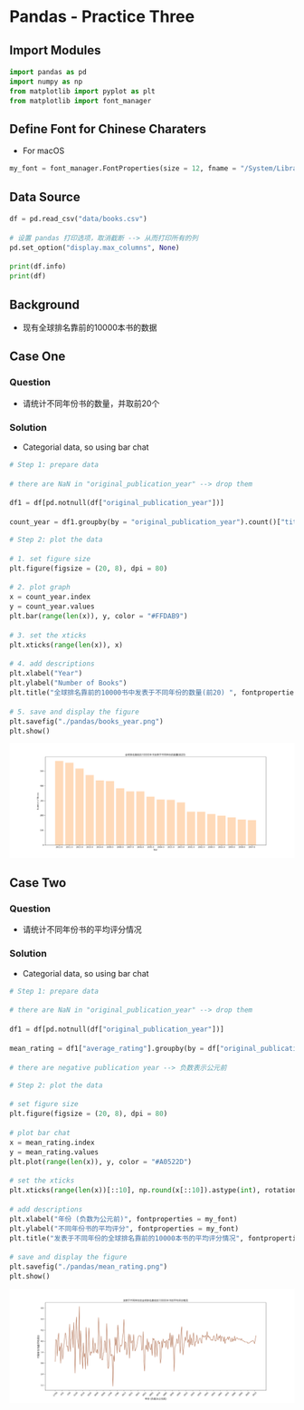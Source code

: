 # Pandas - Practice Three

## Import Modules
```python
import pandas as pd
import numpy as np
from matplotlib import pyplot as plt
from matplotlib import font_manager
```

## Define Font for Chinese Charaters 
- For macOS

```python
my_font = font_manager.FontProperties(size = 12, fname = "/System/Library/Fonts/Hiragino Sans GB.ttc")
```

## Data Source
```python
df = pd.read_csv("data/books.csv")

# 设置 pandas 打印选项，取消截断 --> 从而打印所有的列
pd.set_option("display.max_columns", None)

print(df.info)
print(df)
```

## Background 
- 现有全球排名靠前的10000本书的数据
  
## Case One
### Question
- 请统计不同年份书的数量，并取前20个

### Solution 
- Categorial data, so using bar chat 

```python
# Step 1: prepare data

# there are NaN in "original_publication_year" --> drop them

df1 = df[pd.notnull(df["original_publication_year"])]

count_year = df1.groupby(by = "original_publication_year").count()["title"].sort_values(ascending = False).head(20)
```
```python
# Step 2: plot the data 
        
# 1. set figure size
plt.figure(figsize = (20, 8), dpi = 80)

# 2. plot graph
x = count_year.index
y = count_year.values
plt.bar(range(len(x)), y, color = "#FFDAB9")

# 3. set the xticks 
plt.xticks(range(len(x)), x)

# 4. add descriptions 
plt.xlabel("Year")
plt.ylabel("Number of Books")
plt.title("全球排名靠前的10000书中发表于不同年份的数量(前20) ", fontproperties = my_font)

# 5. save and display the figure
plt.savefig("./pandas/books_year.png")
plt.show()
```
![alt text](pan/books_year.png)


## Case Two
### Question 
- 请统计不同年份书的平均评分情况

### Solution
- Categorial data, so using bar chat
 
```python
# Step 1: prepare data
        
# there are NaN in "original_publication_year" --> drop them

df1 = df[pd.notnull(df["original_publication_year"])]

mean_rating = df1["average_rating"].groupby(by = df["original_publication_year"]).mean()

# there are negative publication year --> 负数表示公元前
```
```python
# Step 2: plot the data 

# set figure size
plt.figure(figsize = (20, 8), dpi = 80)

# plot bar chat 
x = mean_rating.index
y = mean_rating.values
plt.plot(range(len(x)), y, color = "#A0522D")

# set the xticks 
plt.xticks(range(len(x))[::10], np.round(x[::10]).astype(int), rotation = 45)

# add descriptions 
plt.xlabel("年份 (负数为公元前)", fontproperties = my_font)
plt.ylabel("不同年份书的平均评分", fontproperties = my_font)
plt.title("发表于不同年份的全球排名靠前的10000本书的平均评分情况", fontproperties = my_font)

# save and display the figure
plt.savefig("./pandas/mean_rating.png")
plt.show()
```
![alt text](pan/mean_rating.png)
